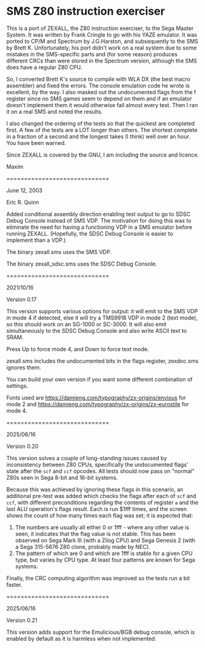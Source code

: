 SMS Z80 instruction exerciser
=============================

This is a port of ZEXALL, the Z80 instruction exerciser, to the Sega
Master System. It was written by Frank Cringle to go with his YAZE
emulator. It was ported to CP/M and Spectrum by J.G.Harston, and
subsequently to the SMS by Brett K. Unfortunately, his port didn't work
on a real system due to some mistakes in the SMS-specific parts and
(for some reason) produces different CRCs than were stored in the
Spectrum version, although the SMS does have a regular Z80 CPU.

So, I converted Brett K's source to compile with WLA DX (the best macro
assembler) and fixed the errors. The console emulation code he wrote is
excellent, by the way. I also masked out the undocumented flags from the
f register since no SMS games seem to depend on them and if an emulator
doesn't implement them it would otherwise fail almost every test. Then I
ran it on a real SMS and noted the results.

I also changed the ordering of the tests so that the quickest are
completed first. A few of the tests are a LOT longer than others. The
shortest complete in a fraction of a second and the longest takes (I
think) well over an hour. You have been warned.

Since ZEXALL is covered by the GNU, I am including the source and
licence.

Maxim

=============================

June 12, 2003

Eric R. Quinn

Added conditional assembly direction enabling test output to go to
SDSC Debug Console instead of SMS VDP.  The motivation for doing this
was to eliminate the need for having a functioning VDP in a SMS emulator
before running ZEXALL.  (Hopefully, the SDSC Debug Console is easier to
implement than a VDP.)

The binary zexall.sms uses the SMS VDP.

The binary zexall_sdsc.sms uses the SDSC Debug Console.

=============================

2021/10/16

Version 0.17

This version supports various options for output: it will emit to the SMS 
VDP in mode 4 if detected, else it will try a TMS9918 VDP in mode 2 (text 
mode), so this should work on an SG-1000 or SC-3000. It will also emit 
simultaneously to the SDSC Debug Console and also write ASCII text to SRAM.

Press Up to force mode 4, and Down to force text mode.

zexall.sms includes the undocumented bits in the flags register, zexdoc.sms
ignores them.

You can build your own version if you want some different combination of
settings.

Fonts used are https://damieng.com/typography/zx-origins/envious for mode 2
and https://damieng.com/typography/zx-origins/zx-eurostile for mode 4.

=============================

2025/06/16

Version 0.20

This version solves a couple of long-standing issues caused by inconsistency 
between Z80 CPUs, specifically the undocumented flags' state after the `scf`
and `ccf` opcodes. All tests should now pass on "normal" Z80s seen in Sega
8-bit and 16-bit systems.

Because this was achieved by ignoring these flags in this scenario, an 
additional pre-test was added which checks the flags after each of `scf` and 
`ccf`, with different preconditions regarding the contents of register `a`
and the last ALU operation's flags result. Each is run $1fff times, and the 
screen shows the count of how many times each flag was set; it is expected 
that:

1. The numbers are usually all either 0 or 1fff - where any other value is seen, it
   indicates that the flag value is not stable. This has been observed on
   Sega Mark III (with a Zilog CPU) and Sega Genesis 2 (with a Sega 315-5676 
   Z80 clone, probably made by NEC).
2. The pattern of which are 0 and which are 1fff is stable for a given CPU
   type, but varies by CPU type. At least four patterns are known for Sega
   systems.

Finally, the CRC computing algorithm was improved so the tests run a bit faster.

=============================

2025/06/16

Version 0.21

This version adds support for the Emulicious/BGB debug console, which is 
enabled by default as it is harmless when not implemented.
